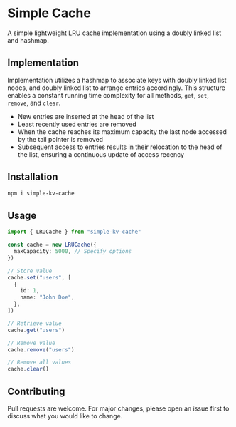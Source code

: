 # Simple Cache

A simple lightweight LRU cache implementation using a doubly linked list and hashmap.

## Implementation

Implementation utilizes a hashmap to associate keys with doubly linked list nodes, and doubly linked list to arrange entries accordingly. This structure enables a constant running time complexity for all methods, `get`, `set`, `remove`, and `clear`.

- New entries are inserted at the head of the list
- Least recently used entries are removed
- When the cache reaches its maximum capacity the last node accessed by the tail pointer is removed
- Subsequent access to entries results in their relocation to the head of the list, ensuring a continuous update of access recency

## Installation

```bash
npm i simple-kv-cache
```

## Usage

```ts
import { LRUCache } from "simple-kv-cache"

const cache = new LRUCache({
  maxCapacity: 5000, // Specify options
})

// Store value
cache.set("users", [
  {
    id: 1,
    name: "John Doe",
  },
])

// Retrieve value
cache.get("users")

// Remove value
cache.remove("users")

// Remove all values
cache.clear()
```

## Contributing

Pull requests are welcome. For major changes, please open an issue first to discuss what you would like to change.
